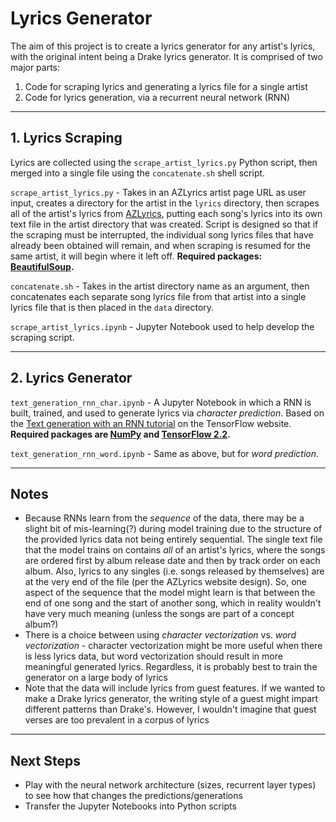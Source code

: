 # Lyrics Generator

The aim of this project is to create a lyrics generator for any artist's lyrics, with the original intent being a Drake lyrics generator.  It is comprised of two major parts:

1. Code for scraping lyrics and generating a lyrics file for a single artist
2. Code for lyrics generation, via a recurrent neural network (RNN)

---

## 1. Lyrics Scraping

Lyrics are collected using the `scrape_artist_lyrics.py` Python script, then merged into a single file using the `concatenate.sh` shell script.

`scrape_artist_lyrics.py` - Takes in an AZLyrics artist page URL as user input, creates a directory for the artist in the `lyrics` directory, then scrapes all of the artist's lyrics from [AZLyrics](https://www.azlyrics.com/), putting each song's lyrics into its own text file in the artist directory that was created.  Script is designed so that if the scraping must be interrupted, the individual song lyrics files that have already been obtained will remain, and when scraping is resumed for the same artist, it will begin where it left off.  **Required packages: [BeautifulSoup](https://www.crummy.com/software/BeautifulSoup/bs4/doc/).**

`concatenate.sh` - Takes in the artist directory name as an argument, then concatenates each separate song lyrics file from that artist into a single lyrics file that is then placed in the `data` directory.

`scrape_artist_lyrics.ipynb` - Jupyter Notebook used to help develop the scraping script.

---

## 2. Lyrics Generator

`text_generation_rnn_char.ipynb` - A Jupyter Notebook in which a RNN is built, trained, and used to generate lyrics via *character prediction*.  Based on the [Text generation with an RNN tutorial](https://www.tensorflow.org/tutorials/text/text_generation) on the TensorFlow website.  **Required packages are [NumPy](https://numpy.org/install/) and [TensorFlow 2.2](https://www.tensorflow.org/install).**

`text_generation_rnn_word.ipynb` - Same as above, but for *word prediction*.

---

## Notes
- Because RNNs learn from the *sequence* of the data, there may be a slight bit of mis-learning(?) during model training due to the structure of the provided lyrics data not being entirely sequential.  The single text file that the model trains on contains *all* of an artist's lyrics, where the songs are ordered first by album release date and then by track order on each album.  Also, lyrics to any singles (i.e. songs released by themselves) are at the very end of the file (per the AZLyrics website design).  So, one aspect of the sequence that the model might learn is that between the end of one song and the start of another song, which in reality wouldn't have very much meaning (unless the songs are part of a concept album?)
- There is a choice between using *character vectorization* vs. *word vectorization* - character vectorization might be more useful when there is less lyrics data, but word vectorization should result in more meaningful generated lyrics.  Regardless, it is probably best to train the generator on a large body of lyrics
- Note that the data will include lyrics from guest features.  If we wanted to make a Drake lyrics generator, the writing style of a guest might impart different patterns than Drake's.  However, I wouldn't imagine that guest verses are too prevalent in a corpus of lyrics

---

## Next Steps

- Play with the neural network architecture (sizes, recurrent layer types) to see how that changes the predictions/generations
- Transfer the Jupyter Notebooks into Python scripts
